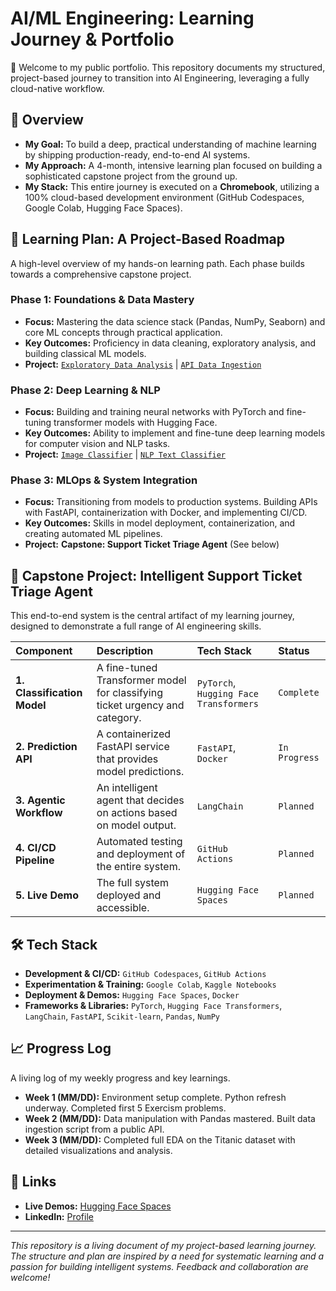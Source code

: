# AI/ML Engineering: Learning Journey & Portfolio

👋 Welcome to my public portfolio. This repository documents my structured, project-based journey to transition into AI Engineering, leveraging a fully cloud-native workflow.

## 🚀 Overview

- **My Goal:** To build a deep, practical understanding of machine learning by shipping production-ready, end-to-end AI systems.
- **My Approach:** A 4-month, intensive learning plan focused on building a sophisticated capstone project from the ground up.
- **My Stack:** This entire journey is executed on a **Chromebook**, utilizing a 100% cloud-based development environment (GitHub Codespaces, Google Colab, Hugging Face Spaces).

## 📅 Learning Plan: A Project-Based Roadmap

A high-level overview of my hands-on learning path. Each phase builds towards a comprehensive capstone project.

### **Phase 1: Foundations & Data Mastery**
- **Focus:** Mastering the data science stack (Pandas, NumPy, Seaborn) and core ML concepts through practical application.
- **Key Outcomes:** Proficiency in data cleaning, exploratory analysis, and building classical ML models.
- **Project:** [`Exploratory Data Analysis`]() | [`API Data Ingestion`]()

### **Phase 2: Deep Learning & NLP**
- **Focus:** Building and training neural networks with PyTorch and fine-tuning transformer models with Hugging Face.
- **Key Outcomes:** Ability to implement and fine-tune deep learning models for computer vision and NLP tasks.
- **Project:** [`Image Classifier`]() | [`NLP Text Classifier`]()

### **Phase 3: MLOps & System Integration**
- **Focus:** Transitioning from models to production systems. Building APIs with FastAPI, containerization with Docker, and implementing CI/CD.
- **Key Outcomes:** Skills in model deployment, containerization, and creating automated ML pipelines.
- **Project:** **Capstone: Support Ticket Triage Agent** (See below)

## 📂 Capstone Project: Intelligent Support Ticket Triage Agent

This end-to-end system is the central artifact of my learning journey, designed to demonstrate a full range of AI engineering skills.

| Component | Description | Tech Stack | Status |
| :--- | :--- | :--- | :--- |
| **1. Classification Model** | A fine-tuned Transformer model for classifying ticket urgency and category. | `PyTorch`, `Hugging Face Transformers` | `Complete` |
| **2. Prediction API** | A containerized FastAPI service that provides model predictions. | `FastAPI`, `Docker` | `In Progress` |
| **3. Agentic Workflow** | An intelligent agent that decides on actions based on model output. | `LangChain` | `Planned` |
| **4. CI/CD Pipeline** | Automated testing and deployment of the entire system. | `GitHub Actions` | `Planned` |
| **5. Live Demo** | The full system deployed and accessible. | `Hugging Face Spaces` | `Planned` |

## 🛠️ Tech Stack

- **Development & CI/CD:** `GitHub Codespaces`, `GitHub Actions`
- **Experimentation & Training:** `Google Colab`, `Kaggle Notebooks`
- **Deployment & Demos:** `Hugging Face Spaces`, `Docker`
- **Frameworks & Libraries:** `PyTorch`, `Hugging Face Transformers`, `LangChain`, `FastAPI`, `Scikit-learn`, `Pandas`, `NumPy`

## 📈 Progress Log

A living log of my weekly progress and key learnings.

- **Week 1 (MM/DD):** Environment setup complete. Python refresh underway. Completed first 5 Exercism problems.
- **Week 2 (MM/DD):** Data manipulation with Pandas mastered. Built data ingestion script from a public API.
- **Week 3 (MM/DD):** Completed full EDA on the Titanic dataset with detailed visualizations and analysis.

## 🔗 Links

- **Live Demos:** [Hugging Face Spaces]()
- **LinkedIn:** [Profile]()

---

*This repository is a living document of my project-based learning journey. The structure and plan are inspired by a need for systematic learning and a passion for building intelligent systems. Feedback and collaboration are welcome!*
